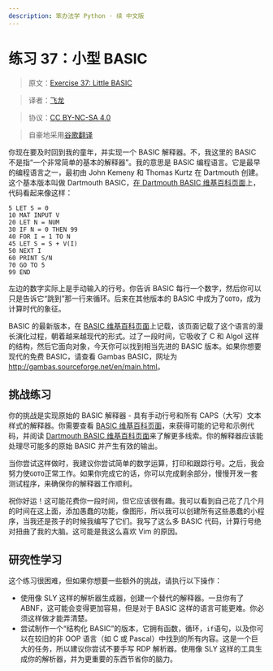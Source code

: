 ```yaml
---
description: 笨办法学 Python · 续 中文版
---
```


# 练习 37：小型 BASIC

> 原文：[Exercise 37: Little BASIC](https://learncodethehardway.org/more-python-book/ex37.html)

> 译者：[飞龙](https://github.com/wizardforcel)

> 协议：[CC BY-NC-SA 4.0](http://creativecommons.org/licenses/by-nc-sa/4.0/)

> 自豪地采用[谷歌翻译](https://translate.google.cn/)

你现在要及时回到我的童年，并实现一个 BASIC 解释器。不，我这里的 BASIC 不是指“一个非常简单的基本的解释器”。我的意思是 BASIC 编程语言。它是最早的编程语言之一，最初由 John Kemeny 和 Thomas Kurtz 在 Dartmouth 创建。这个基本版本叫做 Dartmouth BASIC，[在 Dartmouth BASIC 维基百科页面](https://en.wikipedia.org/wiki/Dartmouth_BASIC)上，代码看起来像这样：

```basic
5 LET S = 0
10 MAT INPUT V
20 LET N = NUM
30 IF N = 0 THEN 99
40 FOR I = 1 TO N
45 LET S = S + V(I)
50 NEXT I
60 PRINT S/N
70 GO TO 5
99 END
```

左边的数字实际上是手动输入的行号。你告诉 BASIC 每行一个数字，然后你可以只是告诉它“跳到”那一行来循环。后来在其他版本的 BASIC 中成为了`GOTO`，成为计算时代的象征。

BASIC 的最新版本，在 [BASIC 维基百科页面](https://en.wikipedia.org/wiki/BASIC)上记载，该页面记载了这个语言的漫长演化过程，朝着越来越现代的形式。过了一段时间，它吸收了 C 和 Algol 这样的结构，然后它面向对象，今天你可以找到相当先进的 BASIC 版本。如果你想要现代的免费 BASIC，请查看 Gambas BASIC，网址为 <http://gambas.sourceforge.net/en/main.html>。

## 挑战练习

你的挑战是实现原始的 BASIC 解释器 - 具有手动行号和所有 CAPS（大写）文本样式的解释器。你需要查看 [BASIC 维基百科页面](https://en.wikipedia.org/wiki/BASIC)，来获得可能的记号和示例代码，并阅读 [Dartmouth BASIC 维基百科页面](https://learncodethehardway.org/more-python-book/https//en.wikipedia.org/wiki/Dartmouth_BASIC)来了解更多线索。你的解释器应该能处理尽可能多的原始 BASIC 并产生有效的输出。

当你尝试这样做时，我建议你尝试简单的数学运算，打印和跟踪行号。之后，我会努力使`GOTO`正常工作。如果你完成它的话，你可以完成剩余部分，慢慢开发一套测试程序，来确保你的解释器工作顺利。

祝你好运！这可能花费你一段时间，但它应该很有趣。我可以看到自己花了几个月的时间在这上面，添加愚蠢的功能，像图形，所以我可以创建所有这些愚蠢的小程序，当我还是孩子的时候我编写了它们。我写了这么多 BASIC 代码，计算行号绝对扭曲了我的大脑。这可能是我这么喜欢 Vim 的原因。

## 研究性学习

这个练习很困难，但如果你想要一些额外的挑战，请执行以下操作：

+   使用像 SLY 这样的解析器生成器，创建一个替代的解释器。一旦你有了 ABNF，这可能会变得更加容易，但是对于 BASIC 这样的语言可能更难。你必须这样做才能弄清楚。
+   尝试制作一个“结构化 BASIC”的版本，它拥有函数，循环，`if`语句，以及你可以在较旧的非 OOP 语言（如 C 或 Pascal）中找到的所有内容。这是一个巨大的任务，所以建议你尝试不要手写 RDP 解析器。使用像 SLY 这样的工具生成你的解析器，并为更重要的东西节省你的脑力。
